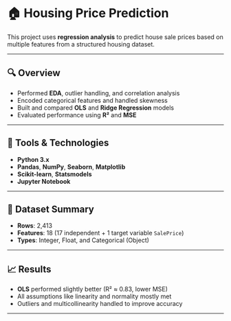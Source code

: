 # 🏠 Housing Price Prediction

This project uses **regression analysis** to predict house sale prices based on multiple features from a structured housing dataset.

---

## 🔍 Overview

- Performed **EDA**, outlier handling, and correlation analysis
- Encoded categorical features and handled skewness
- Built and compared **OLS** and **Ridge Regression** models
- Evaluated performance using **R²** and **MSE**

---

## 🧰 Tools & Technologies

- **Python 3.x**
- **Pandas**, **NumPy**, **Seaborn**, **Matplotlib**
- **Scikit-learn**, **Statsmodels**
- **Jupyter Notebook**

---

## 📁 Dataset Summary

- **Rows**: 2,413  
- **Features**: 18 (17 independent + 1 target variable `SalePrice`)  
- **Types**: Integer, Float, and Categorical (Object)

---

## 📈 Results

- **OLS** performed slightly better (R² ≈ 0.83, lower MSE)
- All assumptions like linearity and normality mostly met
- Outliers and multicollinearity handled to improve accuracy

---

